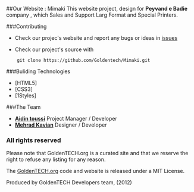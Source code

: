 ##Our Website : Mimaki
This website project, design for **Peyvand e Badie** company , which Sales and Support Larg Format and Special Printers.


###Contributing

* Check our projec's website and report any bugs or ideas in [issues](https://github.com/Goldentech/Mimaki/issues)

* Check our project's source with
```
    git clone https://github.com/Goldentech/Mimaki.git
```


###Buliding Technologies
* [HTML5]
* [CSS3]
* [1Styles]


###The Team
* [**Aidin toussi**](http://github.com/Aidin-toussi) Project Manager / Developer
* [**Mehrad Kavian**](https://github.com/MKDesign) Designer / Developer


### All rights reserved ###
Please note that GoldenTECH.org is a curated site and that we reserve the right to refuse any listing for any reason.

The [GoldenTECH.org](http://GoldenTECH.org) code and website is released under a MIT License.

Produced by GoldenTECH Developers team, (2012)
